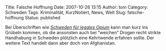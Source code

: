 Title: Falsche Hoffnung
Date: 2007-10-26 13:15
Author: tom
Category: Schweden
Tags: Kriminalität, KurzNotiert, News, Welt
Slug: falsche-hoffnung
Status: published

Bei Überschriften wie [*Schweden für legales
Opium*](http://www.sr.se/cgi-bin/international/nyhetssidor/artikel.asp?nyheter=1&programid=2108&Artikel=1680289)
kann man kurz ins Grübeln kommen, ob die ansonsten auch bei “weichen”
Drogen recht strikte Handhabung in Schweden plötzlich eine Kehrtwende
erfahren sollte. Der weitere Text handelt dann aber doch von
Afghanistan.

